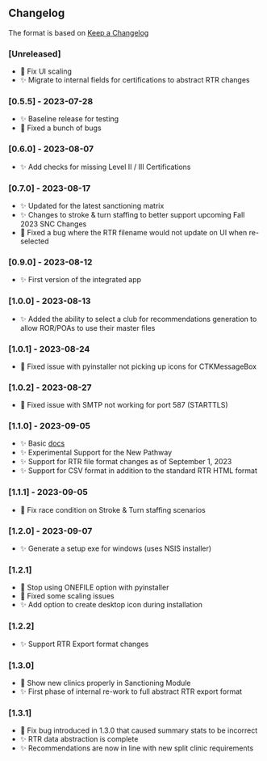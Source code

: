 ## Changelog

The format is based on [Keep a Changelog](https://keepachangelog.com/en/1.0.0/)

### [Unreleased]
- :bug: Fix UI scaling
- :sparkles: Migrate to internal fields for certifications to abstract RTR changes

### [0.5.5] - 2023-07-28
- :sparkles: Baseline release for testing
- :bug: Fixed a bunch of bugs

### [0.6.0] - 2023-08-07
- :sparkles: Add checks for missing Level II / III Certifications

### [0.7.0] - 2023-08-17
- :sparkles: Updated for the latest sanctioning matrix
- :sparkles: Changes to stroke & turn staffing to better support upcoming Fall 2023 SNC Changes
- :bug: Fixed a bug where the RTR filename would not update on UI when re-selected

### [0.9.0] - 2023-08-12
- :sparkles: First version of the integrated app

### [1.0.0] - 2023-08-13
- :sparkles: Added the ability to select a club for recommendations generation to allow ROR/POAs to use their master files

### [1.0.1] - 2023-08-24
- :bug: Fixed issue with pyinstaller not picking up icons for CTKMessageBox

### [1.0.2] - 2023-08-27
- :bug: Fixed issue with SMTP not working for port 587 (STARTTLS)

### [1.1.0] - 2023-09-05
- :sparkles: Basic [docs](http://SWON-Analyzer.readthedocs.io/)
- :sparkles: Experimental Support for the New Pathway
- :sparkles: Support for RTR file format changes as of September 1, 2023
- :sparkles: Support for CSV format in addition to the standard RTR HTML format

### [1.1.1] - 2023-09-05
- :bug: Fix race condition on Stroke & Turn staffing scenarios

### [1.2.0] - 2023-09-07
- :sparkles: Generate a setup exe for windows (uses NSIS installer)


### [1.2.1]
- :bug: Stop using ONEFILE option with pyinstaller
- :bug: Fixed some scaling issues
- :sparkles: Add option to create desktop icon during installation

### [1.2.2]
- :sparkles: Support RTR Export format changes

### [1.3.0]
- :bug: Show new clinics properly in Sanctioning Module
- :sparkles: First phase of internal re-work to full abstract RTR export format

### [1.3.1]
- :bug: Fix bug introduced in 1.3.0 that caused summary stats to be incorrect
- :sparkles: RTR data abstraction is complete
- :sparkles: Recommendations are now in line with new split clinic requirements
